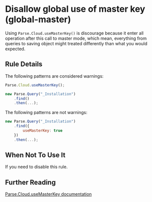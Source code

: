 # Disallow global use of master key (global-master)

Using `Parse.Cloud.useMasterKey()` is discourage because it enter all operation
after this call to master mode, which mean, everything from queries to saving
object might treated differently than what you would expected.


## Rule Details

The following patterns are considered warnings:

```js
Parse.Cloud.useMasterKey();

new Parse.Query("_Installation")
    .find()
    .then(...);
```

The following patterns are not warnings:

```js
new Parse.Query("_Installation")
    .find({
        useMasterKey: true
    })
    .then(...);
```


## When Not To Use It

If you need to disable this rule.


## Further Reading

[Parse.Cloud.useMasterKey documentation](http://parse.com/docs/js/api/symbols/Parse.Cloud.html#.useMasterKey)
